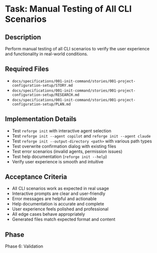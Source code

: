 # Task: Manual Testing of All CLI Scenarios

## Description
Perform manual testing of all CLI scenarios to verify the user experience and functionality in real-world conditions.

## Required Files
- `docs/specifications/001-init-command/stories/001-project-configuration-setup/STORY.md`
- `docs/specifications/001-init-command/stories/001-project-configuration-setup/RESEARCH.md`
- `docs/specifications/001-init-command/stories/001-project-configuration-setup/PLAN.md`

## Implementation Details
- Test `reforge init` with interactive agent selection
- Test `reforge init --agent copilot` and `reforge init --agent claude`
- Test `reforge init --output-directory <path>` with various path types
- Test overwrite confirmation dialog with existing files
- Test error scenarios (invalid agents, permission issues)
- Test help documentation (`reforge init --help`)
- Verify user experience is smooth and intuitive

## Acceptance Criteria
- All CLI scenarios work as expected in real usage
- Interactive prompts are clear and user-friendly
- Error messages are helpful and actionable
- Help documentation is accurate and complete
- User experience feels polished and professional
- All edge cases behave appropriately
- Generated files match expected format and content

## Phase
Phase 6: Validation